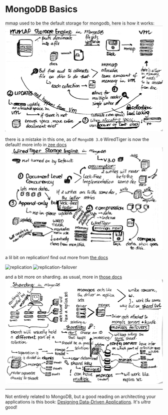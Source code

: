 # MongoDB Basics


mmap used to be the default storage for mongodb, here is how it works:
![mmap](/guides/img/mongodb/mmap.jpg)

there is a mistake in this one, as of `MongoDB 3.0` WiredTiger is now the default!
more info in [zee docs](https://docs.mongodb.com/manual/core/wiredtiger/)
![wired-tiger](/guides/img/mongodb/wired-tiger.jpg)

a lil bit on replication! find out more from [the docs](https://docs.mongodb.com/manual/replication/)

![replication](/guides/img/mongodb/replicaiton.jpg)
![replication-failover](/guides/img/mongodb/replicaiton-failover.jpg)

and a bit more on sharding. as usual, more in [those docs](https://docs.mongodb.com/manual/sharding/)
![sharding](/guides/img/mongodb/sharding.jpg)

---
Not entirely related to MongoDB, but a good reading on architecting your applications is this book: [Designing Data-Driven Applications](https://www.amazon.com/Designing-Data-Intensive-Applications-Reliable-Maintainable/dp/1449373321). It's *ultra* good!
